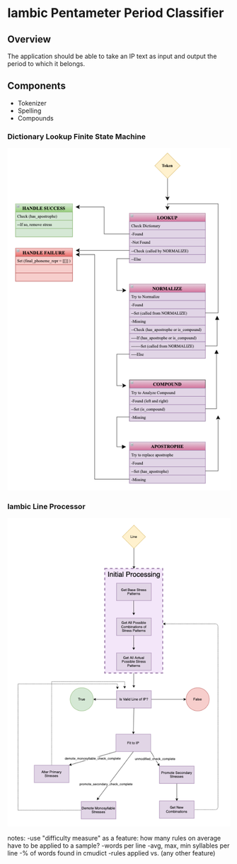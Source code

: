 # Iambic Pentameter Period Classifier

## Overview
The application should be able to take an IP text as input and output the period to which it belongs.


## Components
- Tokenizer
- Spelling
- Compounds


### Dictionary Lookup Finite State Machine

![lookup fsm](readme/lookup_fsm.png)




### Iambic Line Processor
![iambic line](readme/iambic_line.png)






notes:
-use "difficulty measure" as a feature: how many rules on average have to be applied to a sample?
-words per line
-avg, max, min syllables per line
-% of words found in cmudict
-rules applied vs.  (any other feature)
